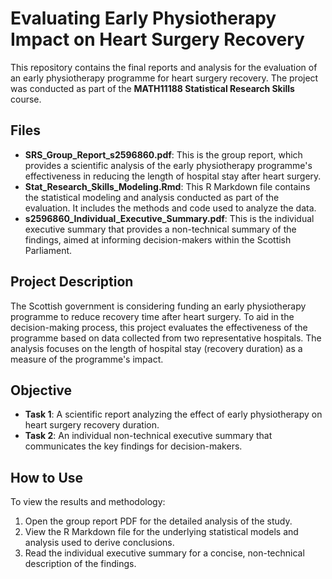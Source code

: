 # Evaluating Early Physiotherapy Impact on Heart Surgery Recovery

This repository contains the final reports and analysis for the evaluation of an early physiotherapy programme for heart surgery recovery. The project was conducted as part of the **MATH11188 Statistical Research Skills** course.

## Files

- **SRS_Group_Report_s2596860.pdf**: This is the group report, which provides a scientific analysis of the early physiotherapy programme's effectiveness in reducing the length of hospital stay after heart surgery.
- **Stat_Research_Skills_Modeling.Rmd**: This R Markdown file contains the statistical modeling and analysis conducted as part of the evaluation. It includes the methods and code used to analyze the data.
- **s2596860_Individual_Executive_Summary.pdf**: This is the individual executive summary that provides a non-technical summary of the findings, aimed at informing decision-makers within the Scottish Parliament.

## Project Description

The Scottish government is considering funding an early physiotherapy programme to reduce recovery time after heart surgery. To aid in the decision-making process, this project evaluates the effectiveness of the programme based on data collected from two representative hospitals. The analysis focuses on the length of hospital stay (recovery duration) as a measure of the programme's impact.

## Objective

- **Task 1**: A scientific report analyzing the effect of early physiotherapy on heart surgery recovery duration.
- **Task 2**: An individual non-technical executive summary that communicates the key findings for decision-makers.

## How to Use

To view the results and methodology:
1. Open the group report PDF for the detailed analysis of the study.
2. View the R Markdown file for the underlying statistical models and analysis used to derive conclusions.
3. Read the individual executive summary for a concise, non-technical description of the findings.


